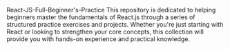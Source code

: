 React-JS-Full-Beginner's-Practice
This repository is dedicated to helping beginners master the fundamentals of React.js through a series of structured practice exercises and projects. Whether you're just starting with React or looking to strengthen your core concepts, this collection will provide you with hands-on experience and practical knowledge.
